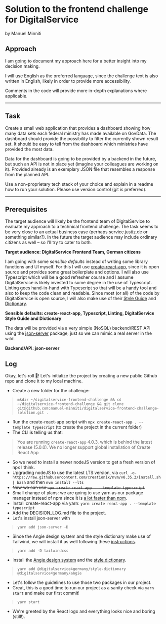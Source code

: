# Solution to the frontend challenge for DigitalService
by Manuel Minniti

## Approach
I am going to document my approach here for a better insight into my decision making.

I will use English as the preferred language, since the challenge text is also written in English, likely in order to provide more accessibility.

Comments in the code will provide more in-depth explanations where applicable.

___

## Task

Create a small web application that provides a dashboard showing how many data sets each federal ministry has made available on GovData. The dashboard should provide the possibility to filter the currently shown result set. It should be easy to tell from the dashboard which ministries have provided the most data.

Data for the dashboard is going to be provided by a backend in the future, but such an API is not in place yet (imagine your colleagues are working on it). Provided already is an exemplary JSON file that resembles a response from the planned API.

Use a non-proprietary tech stack of your choice and explain in a readme how to run your solution. Please use version control (git is preferred).

---

## Prerequisites
The target audience will likely be the frontend team of DigitalService to evaluate my approach to a technical frontend challenge. The task seems to be very close to an actual business case (perhaps service.justiz.de or something similar?). In the future the target audience may include ordinary citizens as well – so I'll try to cater to both.

**Target audience: DigitalService Frontend Team, German citizens**

I am going with some _sensible defaults_ instead of writing some library functions and UI myself. For this I will use [create-react-app](https://create-react-app.dev/), since it is open source and provides some great boilerplate and options.
I will also use Typescript which will be a good refresher course and I assume DigitalService is likely invested to some degree in the use of Typescript.
Linting goes hand-in-hand with Typescript so that will be a handy tool and also to keep the code clean and readable.
Since most (or all) of the code by DigitalService is open source, I will also make use of their [Style Guide](https://digitalservicebund.github.io/angie/) and [Dictionary](https://github.com/digitalservicebund/style-dictionary).

**Sensible defaults: create-react-app, Typescript, Linting, DigitalService Style Guide and Dictionary**

The data will be provided via a very simple (NoSQL) backend/REST API using the [json-server](https://www.npmjs.com/package/json-server) package, just so we can mimic a real server in the wild.

**Backend/API: json-server**

## Log

Okay, let's roll 🚀! Let's initialize the project by creating a new public Github repo and clone it to my local machine.

- Create a new folder for the challenge:
> `mkdir ~/digitalservice-frontend-challenge && cd ~/digitalservice-frontend-challenge && git clone git@github.com:manuel-minniti/digitalservice-frontend-challenge-solution.git .`
- Run the create-react-app script with `npx create-react-app . --template typescript` (to create the project in the current folder)
- The CLI is telling us that:
> You are running `create-react-app` 4.0.3, which is behind the latest release (5.0.0).
> We no longer support global installation of Create React App
- So we need to install a newer nodeJS version to get a fresh version of npx I think.
- Upgrading nodeJS to use the latest LTS version, via `curl -o- https://raw.githubusercontent.com/creationix/nvm/v0.35.2/install.sh | bash` and then `nvm install --lts`
- ~~Now we can use `npx create-react-app . --template typescript`~~
- Small change of plans: we are going to use yarn as our package manager instead of npm since it is [a lot faster than npm](https://www.copycat.dev/blog/yarn-vs-npm/#:~:text=Yarn%20vs%20npm%20Speed%3A,speeds%20up%20the%20installation%20process.).
- Install create-react-app via yarn:
`yarn create react-app . --template typescript`
- Add the DECISION_LOG.md file to the project.
- Let's install json-server with
> `yarn add json-server -D`
- Since the Angie design system and the style dictionary make use of Tailwind, we will install it as well following these [instructions](https://tailwindcss.com/docs/guides/create-react-app).
> `yarn add -D tailwindcss`
- Install the [Angie design system](https://github.com/digitalservicebund/angie) and the [style dictionary](https://github.com/digitalservicebund/style-dictionary).
> `yarn add @digitalservice4germany/style-dictionary @digitalservice4germany/angie`
- Let's follow the guidelines to use those two packages in our project.
- Great, this is a good time to run our project as a sanity check via `yarn start` and make our first commit!
> `yarn start`
- We're greeted by the React logo and everything looks nice and boring (still!).